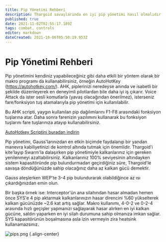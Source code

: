 ```yaml
---
title: Pip Yönetimi Rehberi
description: Thargoid savaşlarında en iyi pip yönetimi nasıl olmalıdır
published: true
date: 2021-11-02T02:55:17.189Z
tags: combat, controls
editor: markdown
dateCreated: 2021-10-06T05:50:19.953Z
---
```


# Pip Yönetimi Rehberi

Pip yönetimini kendiniz yapabileceğiniz gibi daha etkili bir yöntem olarak bir makro programı da kullanabilirsiniz, örneğin AutoHotKey (https://autohotkey.com/). AHK, piplerinizi neredeyse anında ve isabetli bir şekilde düzenleyerek en deneyimli pilotlardan bile daha iyi iş çıkarır. Voice Attack da ister sesli komutlarla (yavaş olacağından önerilmez), isterseniz fare/fonksiyon tuş atamalarıyla pip yönetimi için kullanılabilir.

Bu AHK scripti, yaygın kullanılan pip dağılımlarını F1-F8 arasındaki fonksiyon tuşlarına atar. Daha sonra farenizin yazılımını kullanarak bu fonksiyon tuşlarını fare tuşlarınıza atayıp kullanabilirsiniz.

[AutoHotkey Scriptini buradan indirin](https://cdn.discordapp.com/attachments/641134486003777536/703747638062874634/AutoHotkey.ahk)

Pip yönetimi, Gauss'larınızdan en etkin biçimde faydalanıp bir yandan manevra kabiliyetinizi de kontrol altında tutmak için önemlidir. Thargoid'i kite'layıp Swarm'la dalaşırken pip yönetimiyle kalkanlarınız için gereken yenilenmeyi azaltabilirsiniz. Kalkanlarınız 100% seviyesinin altındayken sistem kapasitöründe pip bulundurmadan geçirdiğiniz süre, Thargoid'le savaşa döndüğünüzde sahip olacağınız daha az kalkan gücü demektir.

Gauss ateşlerken WEP'te 3-4 pip bulundurarak olabildiğince az ısı çıkardığınızdan emin olun.

Bir başka örnek ise: Interceptor'ün ana silahından hasar almadan hemen önce SYS'e 4 pip aktarmak kalkanlarınızın hasar direncini %60 yükselterek kalkan gücünüzde ~2.6 kat artış sağlar. Makro kullanımı, 4-0-2 ve 0-2-4 arasında hızlı geçişler yapmanızı sağlayarak hasar alırken en iyi kalkan gücüne, saldırı yaparken en iyi silah durumuna sahip olmanıza imkan sağlar. SYS kapasitörünün boşalmasına asla izin vermeyin zira heatsink kullanamazsınız.

![pips.png](/img/pips.png) {.align-center}
